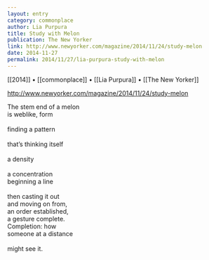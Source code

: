 ```yaml
---
layout: entry
category: commonplace
author: Lia Purpura
title: Study with Melon
publication: The New Yorker
link: http://www.newyorker.com/magazine/2014/11/24/study-melon
date: 2014-11-27
permalink: 2014/11/27/lia-purpura-study-with-melon
---
```


[[2014]] • [[commonplace]] • [[Lia Purpura]] • [[The New Yorker]]

http://www.newyorker.com/magazine/2014/11/24/study-melon

The stem end of a melon	
<br>is weblike, form	
<br>finding a pattern	
<br>that’s thinking itself	
<br>a density	
<br>a concentration	
<br>beginning a line	
<br>then casting it out	
<br>and moving on from,	
<br>an order established, 
<br>a gesture complete.	
<br>Completion: how 
<br>someone at a distance	
<br>might see it.